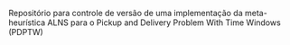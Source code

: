 Repositório para controle de versão de uma implementação da meta-heurística ALNS para o Pickup and Delivery Problem With Time Windows (PDPTW)
